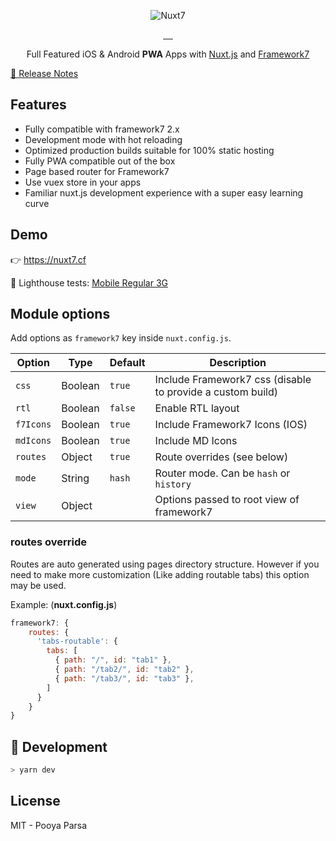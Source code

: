 <p align="center">
    <img src="https://github.com/pi0/nuxt7/raw/master/.assets/nuxt7.png" alt="Nuxt7">
</p>

<p align="center">
<a href="https://david-dm.org/pi0/nuxt7">
    <img alt="" src="https://david-dm.org/pi0/nuxt7/status.svg?style=flat-square">
</a>
<a href="https://npmjs.com/package/nuxt7">
    <img alt="" src="https://img.shields.io/npm/v/nuxt7/latest.svg?style=flat-square">
</a>
<a href="https://npmjs.com/package/nuxt7">
    <img alt="" src="https://img.shields.io/npm/dt/nuxt7.svg?style=flat-square">
</a>
<a href="https://circleci.com/gh/pi0/nuxt7">
    <img alt="" src="https://img.shields.io/circleci/project/github/pi0/nuxt7/master.svg?style=flat-square">
</a>
<a href="https://standardjs.com">
    <img alt="" src="https://img.shields.io/badge/code_style-standard-brightgreen.svg?style=flat-square">
</a>
</p>

<p align="center">
Full Featured iOS & Android <strong>PWA</strong> Apps with <a href="https://nuxtjs.org">Nuxt.js</a> and <a href="https://framework7.io">Framework7</a>
<br>
</p>

<a href="./CHANGELOG.md">📖 Release Notes</a>

## Features

- Fully compatible with framework7 2.x
- Development mode with hot reloading
- Optimized production builds suitable for 100% static hosting
- Fully PWA compatible out of the box
- Page based router for Framework7
- Use vuex store in your apps
- Familiar nuxt.js development experience with a super easy learning curve

## Demo

👉 https://nuxt7.cf

🔦 Lighthouse tests: [Mobile Regular 3G](https://www.webpagetest.org/result/171108_XA_8a8f20e7c71b24cb17e3c269cb5d8a5c)

## Module options

Add options as `framework7` key inside `nuxt.config.js`.

Option          | Type         | Default   |  Description
----------------|--------------|-----------|--------------------------------------------------------------
`css`           | Boolean      | `true`    | Include Framework7 css (disable to provide a custom build)
`rtl`           | Boolean      | `false`   | Enable RTL layout
`f7Icons`       | Boolean      | `true`    | Include Framework7 Icons (IOS)
`mdIcons`       | Boolean      | `true`    | Include MD Icons
`routes`        | Object       | `true`    | Route overrides (see below)
`mode`          | String       | `hash`    | Router mode. Can be `hash` or `history`
`view`          | Object       | <!-- -->  | Options passed to root view of framework7

### routes override
Routes are auto generated using pages directory structure.
However if you need to make more customization (Like adding routable tabs) this option may be used.

Example: (**nuxt.config.js**)

```js
framework7: {
    routes: {
      'tabs-routable': {
        tabs: [
          { path: "/", id: "tab1" },
          { path: "/tab2/", id: "tab2" },
          { path: "/tab3/", id: "tab3" },
        ]
      }
    }
}
```

## 🍳 Development

```bash
> yarn dev
```

## License

MIT - Pooya Parsa
